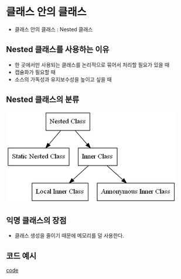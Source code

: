 # 클래스 안의 클래스
* 클래스 안의 클래스 : Nested 클래스
## Nested 클래스를 사용하는 이유
* 한 곳에서만 사용되는 클래스를 논리적으로 묶어서 처리할 필요가 있을 때
* 캡슐화가 필요할 때
* 소스의 가독성과 유지보수성을 높이고 싶을 때
## Nested 클래스의 분류
![Alt text](image/image-1.png)
## 익명 클래스의 장점
* 클래스 생성을 줄이기 때문에 메모리를 덜 사용한다.
## 코드 예시
[code](./code/innerClass/) 
